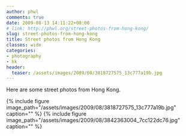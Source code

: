 ```yaml
---
author: phwl
comments: true
date: 2009-08-13 14:11:22+00:00
# link: http://phwl.org/street-photos-from-hong-kong/
slug: street-photos-from-hong-kong
title: Street photos from Hong Kong
classes: wide
categories:
- photography
- hk
header:
  teaser: /assets/images/2009/08/3818727575_13c777a19b.jpg
---
```


Here are some street photos from Hong Kong.

{% include figure image_path="/assets/images/2009/08/3818727575_13c777a19b.jpg" caption="" %}
{% include figure image_path="/assets/images/2009/08/3842363004_7cc122dc76.jpg" caption="" %}
